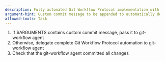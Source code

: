 ```yaml
---
description: Fully automated Git Workflow Protocol implementation with intelligent commit messages.
argument-hint: Custom commit message to be appended to automatically determined commit message.
allowed-tools: Task
---
```


1. If $ARGUMENTS contains custom commit message, pass it to git-workflow agent
2. Otherwise, delegate complete Git Workflow Protocol automation to git-workflow agent
3. Check that the git-workflow agent committed all changes